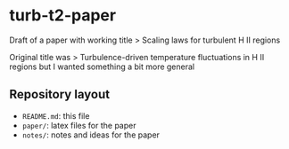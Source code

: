 # turb-t2-paper
Draft of a paper with working title
    > Scaling laws for turbulent H II regions

Original title was 
    > Turbulence-driven temperature fluctuations in H II regions
but I wanted something a bit more general

## Repository layout

- `README.md`: this file
- `paper/`: latex files for the paper
- `notes/`: notes and ideas for the paper

 
